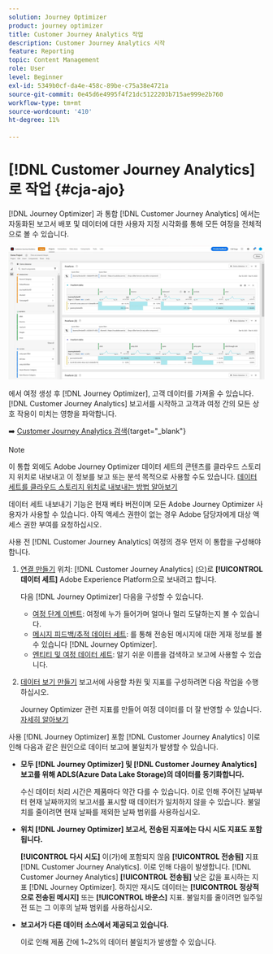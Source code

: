 ```yaml
---
solution: Journey Optimizer
product: journey optimizer
title: Customer Journey Analytics 작업
description: Customer Journey Analytics 시작
feature: Reporting
topic: Content Management
role: User
level: Beginner
exl-id: 5349b0cf-da4e-458c-89be-c75a38e4721a
source-git-commit: 0e45d6e4995f4f21dc5122203b715ae999e2b760
workflow-type: tm+mt
source-wordcount: '410'
ht-degree: 11%

---
```


# [!DNL Customer Journey Analytics]로 작업  {#cja-ajo}


[!DNL Journey Optimizer] 과 통합 [!DNL Customer Journey Analytics] 에서는 자동화된 보고서 배포 및 데이터에 대한 사용자 지정 시각화를 통해 모든 여정을 전체적으로 볼 수 있습니다.

![](assets/cja.png)

에서 여정 생성 후 [!DNL Journey Optimizer], 고객 데이터를 가져올 수 있습니다. [!DNL Customer Journey Analytics] 보고서를 시작하고 고객과 여정 간의 모든 상호 작용이 미치는 영향을 파악합니다.

➡️ [Customer Journey Analytics 검색](https://experienceleague.adobe.com/docs/analytics-platform/using/cja-landing.html){target="_blank"}

>[!NOTE]
>
>이 통합 외에도 Adobe Journey Optimizer 데이터 세트의 콘텐츠를 클라우드 스토리지 위치로 내보내고 이 정보를 보고 또는 분석 목적으로 사용할 수도 있습니다. [데이터 세트를 클라우드 스토리지 위치로 내보내는 방법 알아보기](../data/export-datasets.md)
>
>데이터 세트 내보내기 기능은 현재 베타 버전이며 모든 Adobe Journey Optimizer 사용자가 사용할 수 있습니다. 아직 액세스 권한이 없는 경우 Adobe 담당자에게 대상 액세스 권한 부여를 요청하십시오.

사용 전 [!DNL Customer Journey Analytics] 여정의 경우 먼저 이 통합을 구성해야 합니다.

1. [연결 만들기](https://experienceleague.adobe.com/docs/analytics-platform/using/cja-connections/create-connection.html) 위치: [!DNL Customer Journey Analytics] (으)로 **[!UICONTROL 데이터 세트]** Adobe Experience Platform으로 보내려고 합니다.

   다음 [!DNL Journey Optimizer] 다음을 구성할 수 있습니다.
   * [여정 단계 이벤트](../data/datasets-query-examples.md#journey-step-event): 여정에 누가 들어가며 얼마나 멀리 도달하는지 볼 수 있습니다.
   * [메시지 피드백/추적 데이터 세트](../data/datasets-query-examples.md#message-feedback-event-dataset): 를 통해 전송된 메시지에 대한 게재 정보를 볼 수 있습니다 [!DNL Journey Optimizer].
   * [엔티티 및 여정 데이터 세트](../data/datasets-query-examples.md#entity-dataset): 알기 쉬운 이름을 검색하고 보고에 사용할 수 있습니다.

1. [데이터 보기 만들기](https://experienceleague.adobe.com/docs/analytics-platform/using/cja-dataviews/create-dataview.html) 보고서에 사용할 차원 및 지표를 구성하려면 다음 작업을 수행하십시오.

   Journey Optimizer 관련 지표를 만들어 여정 데이터를 더 잘 반영할 수 있습니다. [자세히 알아보기](https://experienceleague.adobe.com/docs/analytics-platform/using/integrations/ajo.html#configure-the-data-view-to-accommodate-journey-optimizer-dimensions-and-metrics)

사용 [!DNL Journey Optimizer] 포함 [!DNL Customer Journey Analytics] 이로 인해 다음과 같은 원인으로 데이터 보고에 불일치가 발생할 수 있습니다.

* **모두 [!DNL Journey Optimizer] 및 [!DNL Customer Journey Analytics] 보고를 위해 ADLS(Azure Data Lake Storage)의 데이터를 동기화합니다.**

   수신 데이터 처리 시간은 제품마다 약간 다를 수 있습니다. 이로 인해 주어진 날짜부터 현재 날짜까지의 보고서를 표시할 때 데이터가 일치하지 않을 수 있습니다. 불일치를 줄이려면 현재 날짜를 제외한 날짜 범위를 사용하십시오.

* **위치 [!DNL Journey Optimizer] 보고서, 전송된 지표에는 다시 시도 지표도 포함됩니다.**

   **[!UICONTROL 다시 시도]** 이(가)에 포함되지 않음 **[!UICONTROL 전송됨]** 지표 [!DNL Customer Journey Analytics]. 이로 인해 다음이 발생합니다. [!DNL Customer Journey Analytics] **[!UICONTROL 전송됨]** 낮은 값을 표시하는 지표 [!DNL Journey Optimizer]. 하지만 재시도 데이터는 **[!UICONTROL 정상적으로 전송된 메시지]** 또는 **[!UICONTROL 바운스]** 지표.
불일치를 줄이려면 일주일 전 또는 그 이후의 날짜 범위를 사용하십시오.

* **보고서가 다른 데이터 소스에서 제공되고 있습니다.**

   이로 인해 제품 간에 1~2%의 데이터 불일치가 발생할 수 있습니다.
